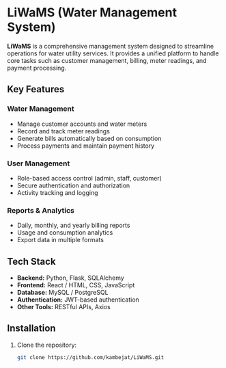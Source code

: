 # LiWaMS (Water Management System)

**LiWaMS** is a comprehensive management system designed to streamline operations for water utility services. It provides a unified platform to handle core tasks such as customer management, billing, meter readings, and payment processing.

## Key Features

### Water Management
- Manage customer accounts and water meters
- Record and track meter readings
- Generate bills automatically based on consumption
- Process payments and maintain payment history

### User Management
- Role-based access control (admin, staff, customer)
- Secure authentication and authorization
- Activity tracking and logging

### Reports & Analytics
- Daily, monthly, and yearly billing reports
- Usage and consumption analytics
- Export data in multiple formats

## Tech Stack
- **Backend:** Python, Flask, SQLAlchemy
- **Frontend:** React / HTML, CSS, JavaScript
- **Database:** MySQL / PostgreSQL
- **Authentication:** JWT-based authentication
- **Other Tools:** RESTful APIs, Axios

## Installation
1. Clone the repository:
   ```bash
   git clone https://github.com/kambejat/LiWaMS.git

